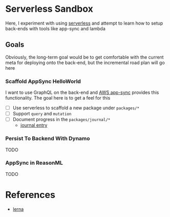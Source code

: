 # Serverless Sandbox

Here, I experiment with using [serverless](https://serverless.com/) and attempt to learn how to setup back-ends with tools like app-sync and lambda

## Goals

Obviously, the long-term goal would be to get comfortable with the current meta for deploying onto the back-end, but the incremental road plan will go here

### Scaffold AppSync HelloWorld

I want to use GraphQL on the back-end and [AWS app-sync](https://aws.amazon.com/appsync/) provides this functionality. The goal here is to get a feel for this

- [ ] Use serverless to scaffold a new package under `packages/*`
- [ ] Support `query` and `mutation`
- [ ] Document progress in the `packages/journal/*`
  - [journal entry](./packages/journal/18-12-19-app-sync-hello-world.md)

### Persist To Backend With Dynamo

TODO

### AppSync in ReasonML

TODO

# References

- [lerna](https://github.com/lerna/lerna)
